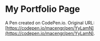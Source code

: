 # My Portfolio Page

A Pen created on CodePen.io. Original URL: [https://codepen.io/macengr/pen/YyLamN](https://codepen.io/macengr/pen/YyLamN).


